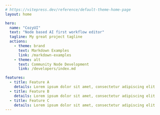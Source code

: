 ```yaml
---
# https://vitepress.dev/reference/default-theme-home-page
layout: home

hero:
  name: "CozyUI"
  text: "Node based AI first workflow editor"
  tagline: My great project tagline
  actions:
    - theme: brand
      text: Markdown Examples
      link: /markdown-examples
    - theme: alt
      text: Community Node Development
      link: /developers/index.md

features:
  - title: Feature A
    details: Lorem ipsum dolor sit amet, consectetur adipiscing elit
  - title: Feature B
    details: Lorem ipsum dolor sit amet, consectetur adipiscing elit
  - title: Feature C
    details: Lorem ipsum dolor sit amet, consectetur adipiscing elit
---
```


